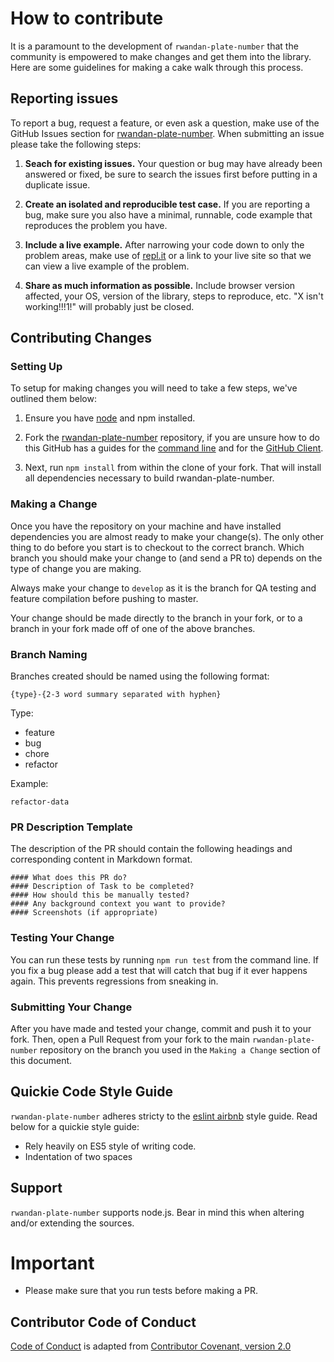 # How to contribute

It is a paramount to the development of `rwandan-plate-number` that the community is empowered to make changes and get them into the library. Here are some guidelines for making a cake walk through this process.

## Reporting issues

To report a bug, request a feature, or even ask a question, make use of the GitHub Issues
section for [rwandan-plate-number][issues]. When submitting an issue please take the following steps:

1. **Seach for existing issues.** Your question or bug may have already been answered or fixed, be sure to search the issues first before putting in a duplicate issue.

2. **Create an isolated and reproducible test case.** If you are reporting a bug, make sure you also have a minimal, runnable, code example that reproduces the problem you have.

3. **Include a live example.** After narrowing your code down to only the problem areas, make use of [repl.it][repl] or a link to your live site so that we can view a live example of the problem.

4. **Share as much information as possible.** Include browser version affected, your OS, version of
   the library, steps to reproduce, etc. "X isn't working!!!1!" will probably just be closed.

## Contributing Changes

### Setting Up

To setup for making changes you will need to take a few steps, we've outlined them below:

1. Ensure you have [node][node] and npm installed.

2. Fork the [rwandan-plate-number][rwandan-plate-number] repository, if you are unsure how to do this GitHub has a guides for the [command line][fork-repo] and for the [GitHub Client][fork-client].

3. Next, run `npm install` from within the clone of your fork. That will install all dependencies necessary to build rwandan-plate-number.

### Making a Change

Once you have the repository on your machine and have installed dependencies you are almost ready to make your change(s). The only other thing to do before you start is to checkout to the correct branch. Which branch you should make your change to (and send a PR to) depends on the type of change you are making.

Always make your change to `develop` as it is the branch for QA testing and feature compilation before pushing to master.

Your change should be made directly to the branch in your fork, or to a branch in your fork made off of one of the above branches.

### Branch Naming

Branches created should be named using the following format:

```
{type}-{2-3 word summary separated with hyphen}
```

Type:

- feature
- bug
- chore
- refactor

Example:

```
refactor-data
```

### PR Description Template

The description of the PR should contain the following headings and corresponding content in Markdown format.

```
#### What does this PR do?
#### Description of Task to be completed?
#### How should this be manually tested?
#### Any background context you want to provide?
#### Screenshots (if appropriate)
```

### Testing Your Change

You can run these tests by running `npm run test` from the command line. If you fix a bug please add a test that will catch that bug if it ever happens again. This prevents regressions from sneaking in.

### Submitting Your Change

After you have made and tested your change, commit and push it to your fork. Then, open a Pull Request from your fork to the main `rwandan-plate-number` repository on the branch you used in the `Making a Change` section of this document.

## Quickie Code Style Guide

`rwandan-plate-number` adheres stricty to the [eslint airbnb](https://www.npmjs.com/package/eslint-config-airbnb-base) style guide. Read below for a quickie style guide:

- Rely heavily on ES5 style of writing code.
- Indentation of two spaces

[issues]: https://github.com/knowbee/rwandan-plate-number/issues
[rwandan-plate-number]: https://github.com/knowbee/rwandan-plate-number
[repl]: http://repl.it
[node]: https://nodejs.org/en/
[fork-repo]: https://help.github.com/articles/fork-a-repo/
[fork-client]: https://guides.github.com/activities/forking/

## Support

`rwandan-plate-number` supports node.js.
Bear in mind this when altering and/or extending the sources.

# Important

- Please make sure that you run tests before making a PR.

## Contributor Code of Conduct

[Code of Conduct](CONTRIBUTOR_CONVENANT.md) is adapted from [Contributor Covenant, version 2.0](http://contributor-covenant.org/version/2/0)
